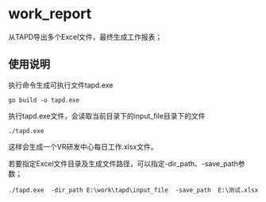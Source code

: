 # work_report
从TAPD导出多个Excel文件，最终生成工作报表；
## 使用说明
执行命令生成可执行文件tapd.exe
```shell
go build -o tapd.exe
```
执行tapd.exe文件，会读取当前目录下的input_file目录下的文件
```shell
./tapd.exe
```
这样会生成一个VR研发中心每日工作.xlsx文件。

若要指定Excel文件目录及生成文件路径，可以指定-dir_path、-save_path参数；
```shell
./tapd.exe  -dir_path E:\work\tapd\input_file  -save_path  E:\测试.xlsx
```